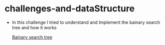 # challenges-and-dataStructure
- In this challenge I tried to understand and Implement the bainary search tree  and how it works
  
  [Bainary search tree](https://github.com/OmarAmjad310/challenges-and-dataStructure/blob/Tree-Implementaion/Tree/BinarySearchTree/Images/BST.png)
